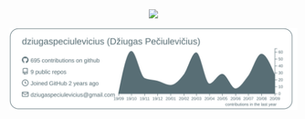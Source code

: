 
<div align="center">
  <img src = "https://i.imgur.com/WRoz8Oy.gif">
  
<img src="https://raw.githubusercontent.com/dziugaspeciulevicius/dziugaspeciulevicius/master/profile-summary-card-output/default/0-profile-details.svg?token=AKIUREVSICIPWHUN5TNZM4S7PX4MQ" alt="github stats" ></br>
</div>
